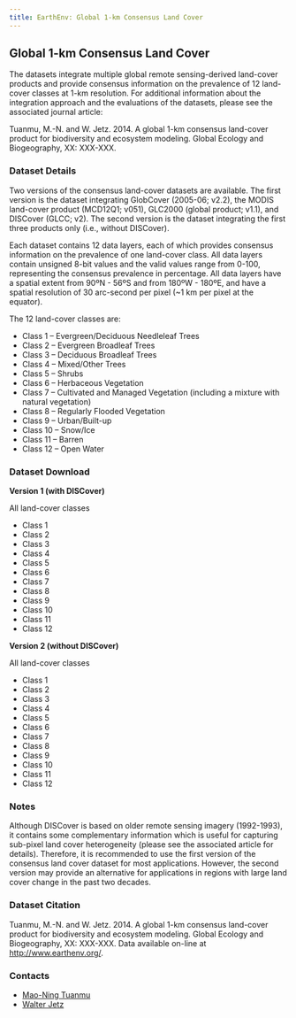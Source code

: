```yaml
---
title: EarthEnv: Global 1-km Consensus Land Cover
---
```


## Global 1-km Consensus Land Cover

The datasets integrate multiple global remote sensing-derived land-cover products and provide consensus information on the prevalence of 12 land-cover classes at 1-km resolution. For additional information about the integration approach and the evaluations of the datasets, please see the associated journal article:

Tuanmu, M.-N. and W. Jetz. 2014. A global 1-km consensus land-cover product for biodiversity and ecosystem modeling. Global Ecology and Biogeography, XX: XXX-XXX.

### Dataset Details

Two versions of the consensus land-cover datasets are available. The first version is the dataset integrating GlobCover (2005-06; v2.2), the MODIS land-cover product (MCD12Q1; v051), GLC2000 (global product; v1.1), and DISCover (GLCC; v2). The second version is the dataset integrating the first three products only (i.e., without DISCover).

Each dataset contains 12 data layers, each of which provides consensus information on the prevalence of one land-cover class. All data layers contain unsigned 8-bit values and the valid values range from 0-100, representing the consensus prevalence in percentage. All data layers have a spatial extent from 90ºN - 56ºS and from 180ºW - 180ºE, and have a spatial resolution of 30 arc-second per pixel (~1 km per pixel at the equator).

The 12 land-cover classes are:
* Class 1 – Evergreen/Deciduous Needleleaf Trees
* Class 2 – Evergreen Broadleaf Trees
* Class 3 – Deciduous Broadleaf Trees
* Class 4 – Mixed/Other Trees
* Class 5 – Shrubs
* Class 6 – Herbaceous Vegetation
* Class 7 – Cultivated and Managed Vegetation (including a mixture with natural vegetation)
* Class 8 – Regularly Flooded Vegetation
* Class 9 – Urban/Built-up
* Class 10 – Snow/Ice
* Class 11 – Barren
* Class 12 – Open Water

### Dataset Download

**Version 1 (with DISCover)**

All land-cover classes

* Class 1
* Class 2
* Class 3
* Class 4
* Class 5
* Class 6
* Class 7
* Class 8
* Class 9
* Class 10
* Class 11
* Class 12

**Version 2 (without DISCover)**

All land-cover classes

* Class 1
* Class 2
* Class 3
* Class 4
* Class 5
* Class 6
* Class 7
* Class 8
* Class 9
* Class 10
* Class 11
* Class 12

### Notes

Although DISCover is based on older remote sensing imagery (1992-1993), it contains some complementary information which is useful for capturing sub-pixel land cover heterogeneity (please see the associated article for details). Therefore, it is recommended to use the first version of the consensus land cover dataset for most applications. However, the second version may provide an alternative for applications in regions with large land cover change in the past two decades.

### Dataset Citation

Tuanmu, M.-N. and W. Jetz. 2014. A global 1-km consensus land-cover product for biodiversity and ecosystem modeling. Global Ecology and Biogeography, XX: XXX-XXX. Data available on-line at http://www.earthenv.org/.

### Contacts
* [Mao-Ning Tuanmu](http://jetzlab.yale.edu/people/mao-ning-tuanmu)
* [Walter Jetz](http://jetzlab.yale.edu/people/walter-jetz)


